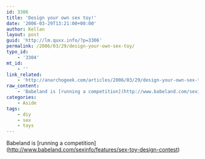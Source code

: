 ```yaml
---
id: 3306
title: 'Design your own sex toy!'
date: '2006-03-29T13:21:00+00:00'
author: Kellan
layout: post
guid: 'http://lm.quxx.info/?p=3306'
permalink: /2006/03/29/design-your-own-sex-toy/
typo_id:
    - '3304'
mt_id:
    - ''
link_related:
    - 'http://anarchogeek.com/articles/2006/03/29/design-your-own-sex-toy'
raw_content:
    - 'Babeland is [running a competition](http://www.babeland.com/sexinfo/features/sex-toy-design-contest)'
categories:
    - Aside
tags:
    - diy
    - sex
    - toys
---
```


Babeland is \[running a competition\](http://www.babeland.com/sexinfo/features/sex-toy-design-contest)